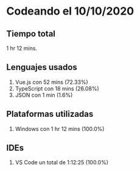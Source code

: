 # Codeando el 10/10/2020

## Tiempo total
1 hr 12 mins.

## Lenguajes usados
1. Vue.js con 52 mins (72.33%)
1. TypeScript con 18 mins (26.08%)
1. JSON con 1 min (1.6%)

## Plataformas utilizadas
1. Windows con 1 hr 12 mins (100.0%)

## IDEs
1. VS Code un total de 1:12:25 (100.0%)
